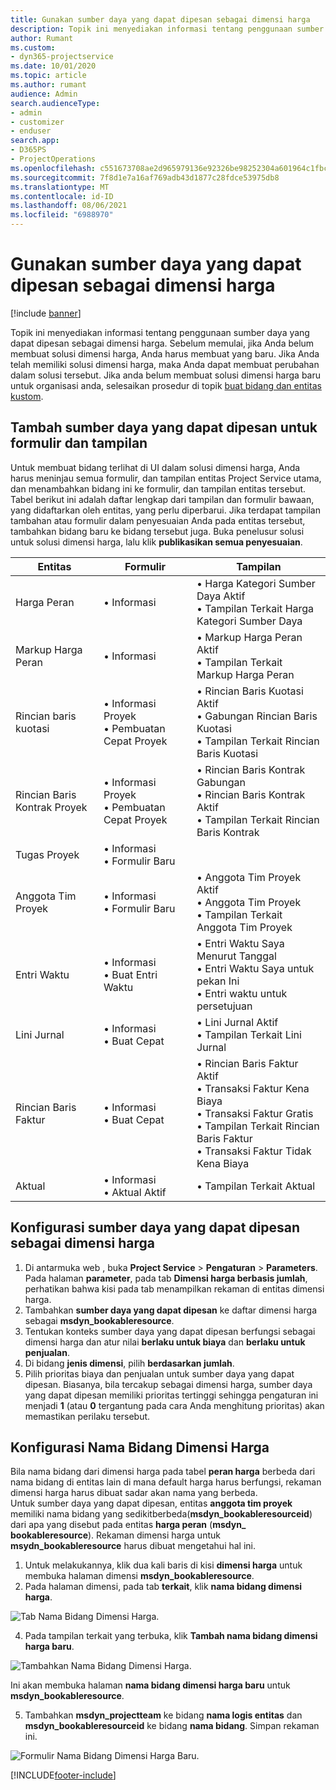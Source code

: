 ```yaml
---
title: Gunakan sumber daya yang dapat dipesan sebagai dimensi harga
description: Topik ini menyediakan informasi tentang penggunaan sumber daya yang dapat dipesan sebagai dimensi harga.
author: Rumant
ms.custom:
- dyn365-projectservice
ms.date: 10/01/2020
ms.topic: article
ms.author: rumant
audience: Admin
search.audienceType:
- admin
- customizer
- enduser
search.app:
- D365PS
- ProjectOperations
ms.openlocfilehash: c551673708ae2d965979136e92326be98252304a601964c1fbc52a329c592712
ms.sourcegitcommit: 7f8d1e7a16af769adb43d1877c28fdce53975db8
ms.translationtype: MT
ms.contentlocale: id-ID
ms.lasthandoff: 08/06/2021
ms.locfileid: "6988970"
---
```

# <a name="use-bookable-resource-as-a-pricing-dimension"></a>Gunakan sumber daya yang dapat dipesan sebagai dimensi harga

[!include [banner](../includes/psa-now-project-operations.md)]

Topik ini menyediakan informasi tentang penggunaan sumber daya yang dapat dipesan sebagai dimensi harga. Sebelum memulai, jika Anda belum membuat solusi dimensi harga, Anda harus membuat yang baru. Jika Anda telah memiliki solusi dimensi harga, maka Anda dapat membuat perubahan dalam solusi tersebut. Jika anda belum membuat solusi dimensi harga baru untuk organisasi anda, selesaikan prosedur di topik [buat bidang dan entitas kustom](create-custom-fields-entities.md).

## <a name="add-bookable-resource-to-forms-and-views"></a>Tambah sumber daya yang dapat dipesan untuk formulir dan tampilan
Untuk membuat bidang terlihat di UI dalam solusi dimensi harga, Anda harus meninjau semua formulir, dan tampilan entitas Project Service utama, dan menambahkan bidang ini ke formulir, dan tampilan entitas tersebut.
Tabel berikut ini adalah daftar lengkap dari tampilan dan formulir bawaan, yang didaftarkan oleh entitas, yang perlu diperbarui. Jika terdapat tampilan tambahan atau formulir dalam penyesuaian Anda pada entitas tersebut, tambahkan bidang baru ke bidang tersebut juga.
Buka penelusur solusi untuk solusi dimensi harga, lalu klik **publikasikan semua penyesuaian**.


|   Entitas        | Formulir   |Tampilan        |
| ------------------------------|---------------------------------|----------------------------------|
|  Harga Peran|• Informasi |• Harga Kategori Sumber Daya Aktif<br> • Tampilan Terkait Harga Kategori Sumber Daya|
|  Markup Harga Peran|• Informasi|• Markup Harga Peran Aktif<br>• Tampilan Terkait Markup Harga Peran|
|  Rincian baris kuotasi|• Informasi Proyek<br>• Pembuatan Cepat Proyek|• Rincian Baris Kuotasi Aktif<br>• Gabungan Rincian Baris Kuotasi<br>• Tampilan Terkait Rincian Baris Kuotasi|
|  Rincian Baris Kontrak Proyek|• Informasi Proyek<br>• Pembuatan Cepat Proyek|• Rincian Baris Kontrak Gabungan<br>• Rincian Baris Kontrak Aktif<br>• Tampilan Terkait Rincian Baris Kontrak|
|  Tugas Proyek|• Informasi<br>• Formulir Baru||
|  Anggota Tim Proyek|• Informasi<br>• Formulir Baru|• Anggota Tim Proyek Aktif<br>• Anggota Tim Proyek<br>• Tampilan Terkait Anggota Tim Proyek|
|  Entri Waktu|• Informasi<br>• Buat Entri Waktu|• Entri Waktu Saya Menurut Tanggal<br>• Entri Waktu Saya untuk pekan Ini<br>• Entri waktu untuk persetujuan|
|  Lini Jurnal|• Informasi<br>• Buat Cepat|• Lini Jurnal Aktif<br>• Tampilan Terkait Lini Jurnal|
|  Rincian Baris Faktur|• Informasi<br>• Buat Cepat|• Rincian Baris Faktur Aktif<br>• Transaksi Faktur Kena Biaya<br>• Transaksi Faktur Gratis<br>• Tampilan Terkait Rincian Baris Faktur<br>• Transaksi Faktur Tidak Kena Biaya|
|  Aktual|• Informasi<br>• Aktual Aktif|• Tampilan Terkait Aktual|

## <a name="set-up-bookable-resource-as-a-pricing-dimension"></a>Konfigurasi sumber daya yang dapat dipesan sebagai dimensi harga

1. Di antarmuka web , buka **Project Service** > **Pengaturan** > **Parameters**. Pada halaman **parameter**, pada tab **Dimensi harga berbasis jumlah**, perhatikan bahwa kisi pada tab menampilkan rekaman di entitas dimensi harga. 
2. Tambahkan **sumber daya yang dapat dipesan** ke daftar dimensi harga sebagai **msdyn_bookableresource**. 
3. Tentukan konteks sumber daya yang dapat dipesan berfungsi sebagai dimensi harga dan atur nilai **berlaku untuk biaya** dan **berlaku untuk penjualan**.
4. Di bidang **jenis dimensi**, pilih **berdasarkan jumlah**. 
5. Pilih prioritas biaya dan penjualan untuk sumber daya yang dapat dipesan. Biasanya, bila tercakup sebagai dimensi harga, sumber daya yang dapat dipesan memiliki prioritas tertinggi sehingga pengaturan ini menjadi **1** (atau **0** tergantung pada cara Anda menghitung prioritas) akan memastikan perilaku tersebut.

## <a name="set-up-pricing-dimension-field-names"></a>Konfigurasi Nama Bidang Dimensi Harga

Bila nama bidang dari dimensi harga pada tabel **peran harga** berbeda dari nama bidang di entitas lain di mana default harga harus berfungsi, rekaman dimensi harga harus dibuat sadar akan nama yang berbeda.    
Untuk sumber daya yang dapat dipesan, entitas **anggota tim proyek** memiliki nama bidang yang sedikitberbeda(**msdyn_bookableresourceid**) dari apa yang disebut pada entitas **harga peran** (**msdyn_ bookableresource**). Rekaman dimensi harga untuk **msydn_bookableresource** harus dibuat mengetahui hal ini. 
1. Untuk melakukannya, klik dua kali baris di kisi **dimensi harga** untuk membuka halaman dimensi **msdyn_bookableresource**.
2. Pada halaman dimensi, pada tab **terkait**, klik **nama bidang dimensi harga**.

 ![Tab Nama Bidang Dimensi Harga.](media/PD-fieldname.png)

4. Pada tampilan terkait yang terbuka, klik **Tambah nama bidang dimensi harga baru**.

 ![Tambahkan Nama Bidang Dimensi Harga.](media/Add-NewPD-fieldname.png)


Ini akan membuka halaman **nama bidang dimensi harga baru** untuk **msdyn_bookableresource**. 

5. Tambahkan **msdyn_projectteam** ke bidang **nama logis entitas** dan **msdyn_bookableresourceid** ke bidang **nama bidang**. Simpan rekaman ini.

 ![Formulir Nama Bidang Dimensi Harga Baru.](media/PD-fieldname-Added.png)


[!INCLUDE[footer-include](../includes/footer-banner.md)]